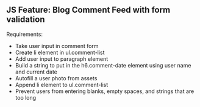 ## JS Feature: Blog Comment Feed with form validation

Requirements: 
- Take user input in comment form
- Create li element in ul.comment-list
- Add user input to paragraph element
- Build a string to put in the h6.comment-date element using user name and current date
- Autofill a user photo from assets
- Append li element to ul.comment-list
- Prevent users from entering blanks, empty spaces, and strings that are too long
